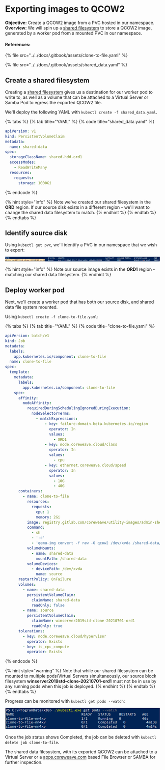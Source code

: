 # Exporting images to QCOW2

**Objective:** Create a QCOW2 image from a PVC hosted in our namespace.\
**Overview:** We will spin up a [shared filesystem](../../docs/storage/storage.md#shared-filesystem) to store a QCOW2 image, generated by a worker pod from a mounted PVC in our namespace.

#### References:

{% file src="../../docs/.gitbook/assets/clone-to-file.yaml" %}

{% file src="../../docs/.gitbook/assets/shared_data.yaml" %}

## Create a shared filesystem

Creating a [shared filesystem](../../docs/storage/storage.md#shared-filesystem) gives us a destination for our worker pod to write to, as well as a volume that can be attached to a Virtual Server or Samba Pod to egress the exported QCOW2 file.

We'll deploy the following YAML with `kubectl create -f shared_data.yaml`.

{% tabs %}
{% tab title="YAML" %}
{% code title="shared_data.yaml" %}
```yaml
apiVersion: v1
kind: PersistentVolumeClaim
metadata:
  name: shared-data
spec:
  storageClassName: shared-hdd-ord1
  accessModes:
    - ReadWriteMany
  resources:
    requests:
      storage: 1000Gi
```
{% endcode %}

{% hint style="info" %}
Note we've created our shared filesystem in the **ORD** region. If our source disk exists in a different region - we'll want to change the shared data filesystem to match.
{% endhint %}
{% endtab %}
{% endtabs %}

## Identify source disk

Using `kubectl get pvc`, we'll identify a PVC in our namespace that we wish to export:

![](<../../.gitbook/assets/image (3).png>)

{% hint style="info" %}
Note our source image exists in the **ORD1** region - matching our shared data filesystem.
{% endhint %}

## Deploy worker pod

Next, we'll create a worker pod that has both our source disk, and shared data file system mounted.

Using `kubectl create -f clone-to-file.yaml`:

{% tabs %}
{% tab title="YAML" %}
{% code title="clone-to-file.yaml" %}
```yaml
apiVersion: batch/v1
kind: Job
metadata:
  labels:
    app.kubernetes.io/component: clone-to-file
  name: clone-to-file
spec:
  template:
    metadata:
      labels:
        app.kubernetes.io/component: clone-to-file
    spec:
      affinity:
        nodeAffinity:
          requiredDuringSchedulingIgnoredDuringExecution:
            nodeSelectorTerms:
              - matchExpressions:
                  - key: failure-domain.beta.kubernetes.io/region
                    operator: In
                    values:
                      - ORD1
                  - key: node.coreweave.cloud/class
                    operator: In
                    values:
                      - cpu
                  - key: ethernet.coreweave.cloud/speed
                    operator: In
                    values:
                      - 10G
                      - 40G
      containers:
        - name: clone-to-file
          resources:
            requests:
              cpu: 1
              memory: 2Gi
          image: registry.gitlab.com/coreweave/utility-images/admin-shell:36f48c0d
          command:
            - sh
            - '-c'
            - 'qemu-img convert -f raw -O qcow2 /dev/xvda /shared-data/disk.qcow2 -c -p'
          volumeMounts:
            - name: shared-data
              mountPath: /shared-data
          volumeDevices:
            - devicePath: /dev/xvda
              name: source
      restartPolicy: OnFailure
      volumes:
        - name: shared-data
          persistentVolumeClaim:
            claimName: shared-data
            readOnly: false
        - name: source
          persistentVolumeClaim:
            claimName: winserver2019std-clone-20210701-ord1
            readOnly: true
      tolerations:
        - key: node.coreweave.cloud/hypervisor
          operator: Exists
        - key: is_cpu_compute
          operator: Exists

```
{% endcode %}

{% hint style="warning" %}
Note that while our shared filesystem can be mounted to multiple pods/Virtual Servers simultaneously, our source block filesystem **winserver2019std-clone-20210701-ord1** must not be in use by any running pods when this job is deployed.
{% endhint %}
{% endtab %}
{% endtabs %}

Progress can be monitored with `kubectl get pods --watch`:

![](<../../.gitbook/assets/image (2).png>)

Once the job status shows Completed, the job can be deleted with `kubectl delete job clone-to-file`.

The shared data filesystem, with its exported QCOW2 can be attached to a Virtual Server or a [apps.coreweave.com](https://apps.coreweave.com) based File Browser or SAMBA for further inspection.
